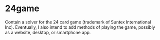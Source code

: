 # 24game
Contain a solver for the 24 card game (trademark of Suntex International Inc). Eventually, I also intend to add methods of playing the game, possibly as a website, desktop, or smartphone app.
